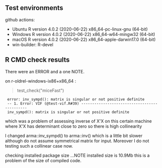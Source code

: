   ## Test environments
  
  github actions:
  
  * Ubuntu R version 4.0.2 (2020-06-22) x86_64-pc-linux-gnu (64-bit)
  * Windows R version 4.0.2 (2020-06-22) x86_64-w64-mingw32 (64-bit)
  * macOS R version 4.0.2 (2020-06-22) x86_64-apple-darwin17.0 (64-bit)
  * win-builder: R-devel
  
  ## R CMD check results
  
  There were an ERROR and a one NOTE.
  
  on r-oldrel-windows-ix86+x86_64 :
  
  > test_check("miceFast")
    
     error: inv_sympd(): matrix is singular or not positive definite
     -- 1. Error: VIF (@test-vif.R#39) ---------------------------------------------
     inv_sympd(): matrix is singular or not positive definite
    
  which was a problem of assessing inverse of X'X on this certain machine 
  where X'X has determinant close to zero so there is high collinearity
  
  I changed arma::inv_sympd() to arma::inv() which is a little bit slower 
  although do not assume symmetrical matrix for input. 
  Moreover I do not testing such a collinear case now.
  
  checking installed package size ...NOTE installed size is  10.9Mb
  this is a problem of the size of compiled code.
  
